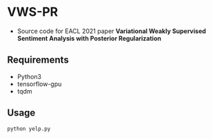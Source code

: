 # VWS-PR
  * Source code for EACL 2021 paper **Variational Weakly Supervised Sentiment Analysis with Posterior Regularization**

## Requirements
  * Python3
  * tensorflow-gpu 
  * tqdm

## Usage

```bash
python yelp.py
```

